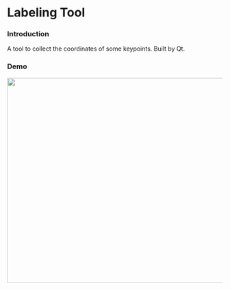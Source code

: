 # Labeling Tool      

### Introduction
A tool to collect the coordinates of some keypoints. Built by Qt.      


### Demo      

<img src="video/collector_demo.gif" height="480" width="640">
